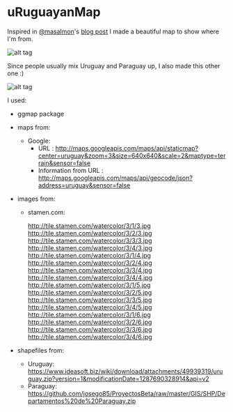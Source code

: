 # uRuguayanMap

Inspired in [@masalmon](https://github.com/masalmon)'s [blog post](http://www.masalmon.eu/2017/01/26/morewater/) I made a beautiful map to show where I'm from. 

![alt tag](https://github.com/d4tagirl/uRuguayanMap/blob/master/mapContinentUru.jpeg)

Since people usually mix Uruguay and Paraguay up, I also made this other one :)

![alt tag](https://github.com/d4tagirl/uRuguayanMap/blob/master/mapContinentUruPar.jpeg)

I used:

* ggmap package

* maps from: 
  * Google:
    * URL : http://maps.googleapis.com/maps/api/staticmap?center=uruguay&zoom=3&size=640x640&scale=2&maptype=terrain&sensor=false
    * Information from URL : http://maps.googleapis.com/maps/api/geocode/json?address=uruguay&sensor=false

* images from:
  * stamen.com:
  
    http://tile.stamen.com/watercolor/3/1/3.jpg
    http://tile.stamen.com/watercolor/3/2/3.jpg
    http://tile.stamen.com/watercolor/3/3/3.jpg
    http://tile.stamen.com/watercolor/3/4/3.jpg
    http://tile.stamen.com/watercolor/3/1/4.jpg
    http://tile.stamen.com/watercolor/3/2/4.jpg
    http://tile.stamen.com/watercolor/3/3/4.jpg
    http://tile.stamen.com/watercolor/3/4/4.jpg
    http://tile.stamen.com/watercolor/3/1/5.jpg
    http://tile.stamen.com/watercolor/3/2/5.jpg
    http://tile.stamen.com/watercolor/3/3/5.jpg
    http://tile.stamen.com/watercolor/3/4/5.jpg
    http://tile.stamen.com/watercolor/3/1/6.jpg
    http://tile.stamen.com/watercolor/3/2/6.jpg
    http://tile.stamen.com/watercolor/3/3/6.jpg
    http://tile.stamen.com/watercolor/3/4/6.jpg
  
* shapefiles from:
  * Uruguay: https://www.ideasoft.biz/wiki/download/attachments/49939319/uruguay.zip?version=1&modificationDate=1287690328914&api=v2
  * Paraguay: https://github.com/josego85/ProyectosBeta/raw/master/GIS/SHP/Departamentos%20de%20Paraguay.zip

